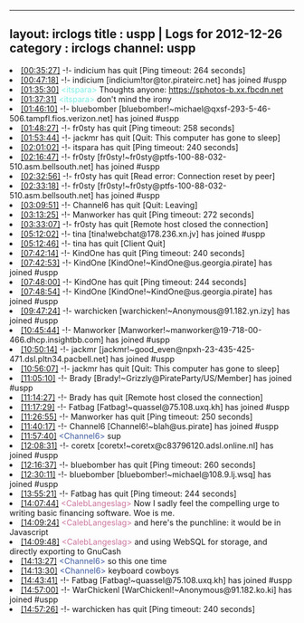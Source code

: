 
---
layout: irclogs
title : uspp | Logs for 2012-12-26
category : irclogs
channel: uspp
---
<li class="logitem"><a href="#00:35:27" name="00:35:27" class="time">[00:35:27]</a> -!- <span class="quit">indicium</span> has quit [Ping timeout: 264 seconds] </li>
<li class="logitem"><a href="#00:47:18" name="00:47:18" class="time">[00:47:18]</a> -!- <span class="join">indicium</span> [indicium!tor@tor.pirateirc.net] has joined #uspp </li>
<li class="logitem"><a href="#01:35:30" name="01:35:30" class="time">[01:35:30]</a> <span class="person" style="color:#7deee6">&lt;itspara&gt;</span> Thoughts anyone: <a href="https://sphotos-b.xx.fbcdn.net/hphotos-snc6/393117_10200144274710384_755059272_n.jpg" target="_blank">https://sphotos-b.xx.fbcdn.net</a> </li>
<li class="logitem"><a href="#01:37:31" name="01:37:31" class="time">[01:37:31]</a> <span class="person" style="color:#7deee6">&lt;itspara&gt;</span> don't mind the irony </li>
<li class="logitem"><a href="#01:46:10" name="01:46:10" class="time">[01:46:10]</a> -!- <span class="join">bluebomber</span> [bluebomber!~michael@qxsf-293-5-46-506.tampfl.fios.verizon.net] has joined #uspp </li>
<li class="logitem"><a href="#01:48:27" name="01:48:27" class="time">[01:48:27]</a> -!- <span class="quit">fr0sty</span> has quit [Ping timeout: 258 seconds] </li>
<li class="logitem"><a href="#01:53:44" name="01:53:44" class="time">[01:53:44]</a> -!- <span class="quit">jackmr</span> has quit [Quit: This computer has gone to sleep] </li>
<li class="logitem"><a href="#02:01:02" name="02:01:02" class="time">[02:01:02]</a> -!- <span class="quit">itspara</span> has quit [Ping timeout: 240 seconds] </li>
<li class="logitem"><a href="#02:16:47" name="02:16:47" class="time">[02:16:47]</a> -!- <span class="join">fr0sty</span> [fr0sty!~fr0sty@ptfs-100-88-032-510.asm.bellsouth.net] has joined #uspp </li>
<li class="logitem"><a href="#02:32:56" name="02:32:56" class="time">[02:32:56]</a> -!- <span class="quit">fr0sty</span> has quit [Read error: Connection reset by peer] </li>
<li class="logitem"><a href="#02:33:18" name="02:33:18" class="time">[02:33:18]</a> -!- <span class="join">fr0sty</span> [fr0sty!~fr0sty@ptfs-100-88-032-510.asm.bellsouth.net] has joined #uspp </li>
<li class="logitem"><a href="#03:09:51" name="03:09:51" class="time">[03:09:51]</a> -!- <span class="quit">Channel6</span> has quit [Quit: Leaving] </li>
<li class="logitem"><a href="#03:13:25" name="03:13:25" class="time">[03:13:25]</a> -!- <span class="quit">Manworker</span> has quit [Ping timeout: 272 seconds] </li>
<li class="logitem"><a href="#03:33:07" name="03:33:07" class="time">[03:33:07]</a> -!- <span class="quit">fr0sty</span> has quit [Remote host closed the connection] </li>
<li class="logitem"><a href="#05:12:02" name="05:12:02" class="time">[05:12:02]</a> -!- <span class="join">tina</span> [tina!webchat@178.236.xn.jv] has joined #uspp </li>
<li class="logitem"><a href="#05:12:46" name="05:12:46" class="time">[05:12:46]</a> -!- <span class="quit">tina</span> has quit [Client Quit] </li>
<li class="logitem"><a href="#07:42:14" name="07:42:14" class="time">[07:42:14]</a> -!- <span class="quit">KindOne</span> has quit [Ping timeout: 240 seconds] </li>
<li class="logitem"><a href="#07:42:53" name="07:42:53" class="time">[07:42:53]</a> -!- <span class="join">KindOne</span> [KindOne!~KindOne@us.georgia.pirate] has joined #uspp </li>
<li class="logitem"><a href="#07:48:00" name="07:48:00" class="time">[07:48:00]</a> -!- <span class="quit">KindOne</span> has quit [Ping timeout: 244 seconds] </li>
<li class="logitem"><a href="#07:48:54" name="07:48:54" class="time">[07:48:54]</a> -!- <span class="join">KindOne</span> [KindOne!~KindOne@us.georgia.pirate] has joined #uspp </li>
<li class="logitem"><a href="#09:47:24" name="09:47:24" class="time">[09:47:24]</a> -!- <span class="join">warchicken</span> [warchicken!~Anonymous@91.182.yn.izy] has joined #uspp </li>
<li class="logitem"><a href="#10:45:44" name="10:45:44" class="time">[10:45:44]</a> -!- <span class="join">Manworker</span> [Manworker!~manworker@19-718-00-466.dhcp.insightbb.com] has joined #uspp </li>
<li class="logitem"><a href="#10:50:14" name="10:50:14" class="time">[10:50:14]</a> -!- <span class="join">jackmr</span> [jackmr!~good_even@npxh-23-435-425-471.dsl.pltn34.pacbell.net] has joined #uspp </li>
<li class="logitem"><a href="#10:56:07" name="10:56:07" class="time">[10:56:07]</a> -!- <span class="quit">jackmr</span> has quit [Quit: This computer has gone to sleep] </li>
<li class="logitem"><a href="#11:05:10" name="11:05:10" class="time">[11:05:10]</a> -!- <span class="join">Brady</span> [Brady!~Grizzly@PirateParty/US/Member] has joined #uspp </li>
<li class="logitem"><a href="#11:14:27" name="11:14:27" class="time">[11:14:27]</a> -!- <span class="quit">Brady</span> has quit [Remote host closed the connection] </li>
<li class="logitem"><a href="#11:17:29" name="11:17:29" class="time">[11:17:29]</a> -!- <span class="join">Fatbag</span> [Fatbag!~quassel@75.108.uxq.kh] has joined #uspp </li>
<li class="logitem"><a href="#11:26:55" name="11:26:55" class="time">[11:26:55]</a> -!- <span class="quit">Manworker</span> has quit [Ping timeout: 250 seconds] </li>
<li class="logitem"><a href="#11:40:17" name="11:40:17" class="time">[11:40:17]</a> -!- <span class="join">Channel6</span> [Channel6!~blah@us.pirate] has joined #uspp </li>
<li class="logitem"><a href="#11:57:40" name="11:57:40" class="time">[11:57:40]</a> <span class="person" style="color:#3d5ba0">&lt;Channel6&gt;</span> sup </li>
<li class="logitem"><a href="#12:08:31" name="12:08:31" class="time">[12:08:31]</a> -!- <span class="join">coretx</span> [coretx!~coretx@c83796120.adsl.online.nl] has joined #uspp </li>
<li class="logitem"><a href="#12:16:37" name="12:16:37" class="time">[12:16:37]</a> -!- <span class="quit">bluebomber</span> has quit [Ping timeout: 260 seconds] </li>
<li class="logitem"><a href="#12:30:11" name="12:30:11" class="time">[12:30:11]</a> -!- <span class="join">bluebomber</span> [bluebomber!~michael@108.9.lj.wsq] has joined #uspp </li>
<li class="logitem"><a href="#13:55:21" name="13:55:21" class="time">[13:55:21]</a> -!- <span class="quit">Fatbag</span> has quit [Ping timeout: 244 seconds] </li>
<li class="logitem"><a href="#14:07:44" name="14:07:44" class="time">[14:07:44]</a> <span class="person" style="color:#cc749c">&lt;CalebLangeslag&gt;</span> Now I sadly feel the compelling urge to writing basic financing software. Woe is me. </li>
<li class="logitem"><a href="#14:09:24" name="14:09:24" class="time">[14:09:24]</a> <span class="person" style="color:#cc749c">&lt;CalebLangeslag&gt;</span> and here's the punchline: it would be in Javascript </li>
<li class="logitem"><a href="#14:09:48" name="14:09:48" class="time">[14:09:48]</a> <span class="person" style="color:#cc749c">&lt;CalebLangeslag&gt;</span> and using WebSQL for storage, and directly exporting to GnuCash </li>
<li class="logitem"><a href="#14:13:27" name="14:13:27" class="time">[14:13:27]</a> <span class="person" style="color:#3d5ba0">&lt;Channel6&gt;</span> so this one time </li>
<li class="logitem"><a href="#14:13:30" name="14:13:30" class="time">[14:13:30]</a> <span class="person" style="color:#3d5ba0">&lt;Channel6&gt;</span> keyboard cowboys </li>
<li class="logitem"><a href="#14:43:41" name="14:43:41" class="time">[14:43:41]</a> -!- <span class="join">Fatbag</span> [Fatbag!~quassel@75.108.uxq.kh] has joined #uspp </li>
<li class="logitem"><a href="#14:57:00" name="14:57:00" class="time">[14:57:00]</a> -!- <span class="join">WarChickenl</span> [WarChickenl!~Anonymous@91.182.ko.ki] has joined #uspp </li>
<li class="logitem"><a href="#14:57:26" name="14:57:26" class="time">[14:57:26]</a> -!- <span class="quit">warchicken</span> has quit [Ping timeout: 240 seconds] </li>


